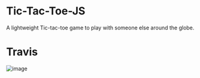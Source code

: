 # Tic-Tac-Toe-JS
A lightweight Tic-tac-toe game to play with someone else around the globe.

# Travis
![image](https://api.travis-ci.com/J-P-S-O/Tic-tac-toe-js.svg?branch=main)